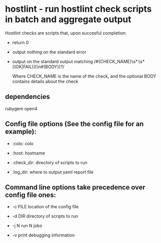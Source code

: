 # hostlint - run hostlint check scripts in batch and aggregate output

Hostlint checks are scripts that, upon succesful completion:

* return 0

* output nothing on the standard error

* output on the standard output matching
  /#{CHECK_NAME}\s\*:\s\*\[(OK|FAIL)\](\n#{BODY})?/

  Where CHECK_NAME is the name of the check, and the optional BODY contains
  details about the check

## dependencies
rubygem open4

## Config file options (See the config file for an example):

* :colo: colo

* :host: hostname

* :check_dir: directory of scripts to run

* :log_dir: where to output yaml report file

## Command line options take precedence over config file ones:

* -c FILE location of the config file

* -d DIR  directory of scripts to run

* -j N    run N jobs

* -v      print debugging information
